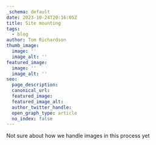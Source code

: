 ```yaml
---
_schema: default
date: 2023-10-24T20:16:05Z
title: Site mounting
tags:
  - blog
author: Tom Richardson
thumb_image:
  image: ''
  image_alt: ''
featured_image:
  image: ''
  image_alt: ''
seo:
  page_description:
  canonical_url:
  featured_image:
  featured_image_alt:
  author_twitter_handle:
  open_graph_type: article
  no_index: false
---
```

Not sure about how we handle images in this process yet